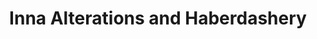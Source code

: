 ---
title: "Inna Alterations and Haberdashery"
url: /blackrock/inna-alterations-and-haberdashery/
shop: Schneiderei
---